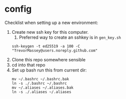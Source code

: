 # config

 Checklist when setting up a new environment:

1. Create new ssh key for this computer.
    1. Preferred way to create an sshkey is in `gen_key.sh`
    ```
    ssh-keygen -t ed25519 -a 100 -C "TrevorMassey@users.noreply.github.com"
    ```
1. Clone this repo somewhere sensible
1. cd into that repo
1. Set up bash run this from current dir:
    ```
    mv ~/.bashrc ~/.bashrc.bak
    ln -s ./.bashrc ~/.bashrc
    mv ~/.aliases ~/.aliases.bak
    ln -s ./.aliases ~/.aliases
    ```

